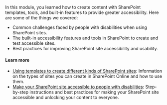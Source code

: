 In this module, you learned how to create content with SharePoint templates, tools, and built-in features to provide greater accessibility. Here are some of the things we covered:

- Common challenges faced by people with disabilities when using SharePoint sites.
- The built-in accessibility features and tools in SharePoint to create and test accessible sites.
- Best practices for improving SharePoint site accessibility and usability.

#### Learn more

- [Using templates to create different kinds of SharePoint sites](https://support.microsoft.com/office/create-different-kinds-of-sharepoint-sites-using-site-templates-449eccec-ff99-4cf3-b62e-dcfee37e8da4): Information on the types of sites you can create in SharePoint Online and how to use them.
- [Make your SharePoint site accessible to people with disabilities](https://support.microsoft.com/office/make-your-sharepoint-site-accessible-to-people-with-disabilities-53707eb5-b7b8-4ee0-ae82-9d4d916f7fe1#PickTab=Online): Step-by-step instructions and best practices for making your SharePoint site accessible and unlocking your content to everyone.
